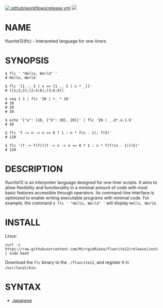 [![.github/workflows/release.yml](https://github.com/MirrgieRiana/fluorite12/actions/workflows/release.yml/badge.svg)](https://github.com/MirrgieRiana/fluorite12/actions/workflows/release.yml)
![](https://img.shields.io/github/v/tag/MirrgieRiana/fluorite12.svg?label=Latest%20Version)

# NAME

fluorite12(flc) - Interpreted language for one-liners

# SYNOPSIS

```shell
$ flc ' "Hello, World" '
# Hello, World

$ flc '[1 .. 3 | x => [1 .. 3 | x * _]]'
# [[1;2;3];[2;4;6];[3;6;9]]

$ seq 1 3 | flc 'IN | +_ * 10'
# 10
# 20
# 30

$ echo '{"a": [10, {"b": 30}, 20]}' | flc 'IN | _.$*.a.1.b'
# 30

$ flc 'f := n -> n <= 0 ? 1 : n * f(n - 1); f(5)'
# 120

$ flc '(f -> f(f))(f -> n -> n <= 0 ? 1 : n * f(f)(n - 1))(5)'
# 120
```

# DESCRIPTION

fluorite12 is an interpreter language designed for one-liner scripts.
It aims to allow flexibility and functionality in a minimal amount of code
with most basic features accessible through operators.
Its command-line interface is optimized to enable writing executable programs with minimal code.
For example, the command `$ flc ' "Hello, World" '` will display `Hello, World`.

# INSTALL

Linux:

```shell
curl -s https://raw.githubusercontent.com/MirrgieRiana/fluorite12/release/install.sh | sudo bash
```

Download the `flc` binary to the `./fluorite12`, and register it in `/usr/local/bin`.

# SYNTAX

- [Japanese](SYNTAX-ja.md)
